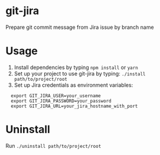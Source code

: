 # git-jira
Prepare git commit message from Jira issue by branch name

# Usage
1. Install dependencies by typing `npm install` or `yarn`
2. Set up your project to use git-jira by typing: `./install path/to/project/root`
3. Set up Jira credentials as environment variables:
```
  export GIT_JIRA_USER=your_username
  export GIT_JIRA_PASSWORD=your_password
  export GIT_JIRA_URL=your_jira_hostname_with_port
```

# Uninstall
Run `./uninstall path/to/project/root`
